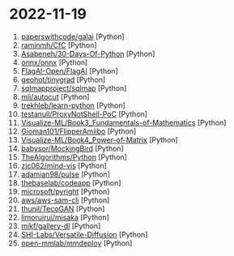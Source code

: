 # 2022-11-19

1. [paperswithcode/galai](https://github.com/paperswithcode/galai "Model API for GALACTICA") [Python]
2. [raminmh/CfC](https://github.com/raminmh/CfC "Closed-form Continuous-time Neural Networks") [Python]
3. [Asabeneh/30-Days-Of-Python](https://github.com/Asabeneh/30-Days-Of-Python "30 days of Python programming challenge is a step-by-step guide to learn the Python programming language in 30 days. This challenge may take more than100 days, follow your own pace.") [Python]
4. [onnx/onnx](https://github.com/onnx/onnx "Open standard for machine learning interoperability") [Python]
5. [FlagAI-Open/FlagAI](https://github.com/FlagAI-Open/FlagAI "FlagAI (Fast LArge-scale General AI models) is a fast, easy-to-use and extensible toolkit for large-scale model.") [Python]
6. [geohot/tinygrad](https://github.com/geohot/tinygrad "You like pytorch? You like micrograd? You love tinygrad! ❤️") [Python]
7. [sqlmapproject/sqlmap](https://github.com/sqlmapproject/sqlmap "Automatic SQL injection and database takeover tool") [Python]
8. [mli/autocut](https://github.com/mli/autocut "用文本编辑器剪视频") [Python]
9. [trekhleb/learn-python](https://github.com/trekhleb/learn-python "📚 Playground and cheatsheet for learning Python. Collection of Python scripts that are split by topics and contain code examples with explanations.") [Python]
10. [testanull/ProxyNotShell-PoC](https://github.com/testanull/ProxyNotShell-PoC "") [Python]
11. [Visualize-ML/Book3_Fundamentals-of-Mathematics](https://github.com/Visualize-ML/Book3_Fundamentals-of-Mathematics "《数学要素》，清华社五审五校中；Github稿件基本稳定，欢迎提意见，会及时修改") [Python]
12. [Gioman101/FlipperAmiibo](https://github.com/Gioman101/FlipperAmiibo "Made to be used with Flipper just drag the folder into NFC") [Python]
13. [Visualize-ML/Book4_Power-of-Matrix](https://github.com/Visualize-ML/Book4_Power-of-Matrix "《矩阵力量》，清华社五审五校中；Github稿件基本稳定，欢迎提意见，会及时修改") [Python]
14. [babysor/MockingBird](https://github.com/babysor/MockingBird "🚀AI拟声: 5秒内克隆您的声音并生成任意语音内容 Clone a voice in 5 seconds to generate arbitrary speech in real-time") [Python]
15. [TheAlgorithms/Python](https://github.com/TheAlgorithms/Python "All Algorithms implemented in Python") [Python]
16. [zjc062/mind-vis](https://github.com/zjc062/mind-vis "Code base for MinD-Vis") [Python]
17. [adamian98/pulse](https://github.com/adamian98/pulse "PULSE: Self-Supervised Photo Upsampling via Latent Space Exploration of Generative Models") [Python]
18. [thebaselab/codeapp](https://github.com/thebaselab/codeapp "Building a full-fledged code editor for iPad") [Python]
19. [microsoft/pyright](https://github.com/microsoft/pyright "Static type checker for Python") [Python]
20. [aws/aws-sam-cli](https://github.com/aws/aws-sam-cli "CLI tool to build, test, debug, and deploy Serverless applications using AWS SAM") [Python]
21. [thunil/TecoGAN](https://github.com/thunil/TecoGAN "This repo contains source code and materials for the TEmporally COherent GAN SIGGRAPH project.") [Python]
22. [limoruirui/misaka](https://github.com/limoruirui/misaka "开源的一些乱七八糟的东西") [Python]
23. [mikf/gallery-dl](https://github.com/mikf/gallery-dl "Command-line program to download image galleries and collections from several image hosting sites") [Python]
24. [SHI-Labs/Versatile-Diffusion](https://github.com/SHI-Labs/Versatile-Diffusion "Versatile Diffusion: Text, Images and Variations All in One Diffusion Model, 2022") [Python]
25. [open-mmlab/mmdeploy](https://github.com/open-mmlab/mmdeploy "OpenMMLab Model Deployment Framework") [Python]
